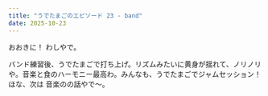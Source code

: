 ```yaml
---
title: "うでたまごのエピソード 23 - band"
date: 2025-10-23
---
```


おおきに！ わしやで。

バンド練習後、うでたまごで打ち上げ。リズムみたいに黄身が揺れて、ノリノリや。音楽と食のハーモニー最高わ。みんなも、うでたまごでジャムセッション！ ほな、次は 音楽のの話やで～。
